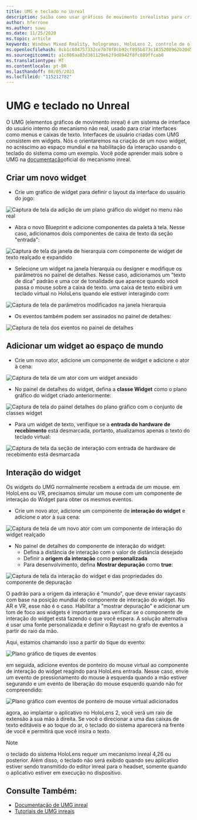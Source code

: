 ```yaml
---
title: UMG e teclado no Unreal
description: Saiba como usar gráficos de movimento inrealistas para criar um sistema de interface do usuário fora dos widgets.
author: hferrone
ms.author: suwu
ms.date: 11/25/2020
ms.topic: article
keywords: Windows Mixed Reality, hologramas, HoloLens 2, controle de olho, entrada de olhar, tela de montagem de cabeça, mecanismo inreal, headset de realidade misturada, headset de realidade misturada do Windows, headset da realidade virtual, widgets, interface do usuário, UMG, gráficos de movimento inreal, mecanismo inreal, UE, UE4
ms.openlocfilehash: 8cb1c804757332ce7b78f0cb92cf895b873c1835208962b20d5bbbfae4684785
ms.sourcegitcommit: a1c086aa83d381129e62f9d8942f0fc889ffcab0
ms.translationtype: MT
ms.contentlocale: pt-BR
ms.lasthandoff: 08/05/2021
ms.locfileid: "115212782"
---
```

# <a name="umg-and-keyboard-in-unreal"></a>UMG e teclado no Unreal

O UMG (elementos gráficos de movimento inreal) é um sistema de interface do usuário interno do mecanismo não real, usado para criar interfaces como menus e caixas de texto. Interfaces de usuário criadas com UMG consistem em widgets. Nós o orientaremos na criação de um novo widget, no acréscimo ao espaço mundial e na habilitação da interação usando o teclado do sistema como um exemplo. Você pode aprender mais sobre o UMG na [documentação](https://docs.unrealengine.com/en-US/Engine/UMG/index.html)oficial do mecanismo inreal. 

## <a name="create-a-new-widget"></a>Criar um novo widget

- Crie um gráfico de widget para definir o layout da interface do usuário do jogo:

![Captura de tela da adição de um plano gráfico do widget no menu não real](images/unreal-umg-img-01.png)

- Abra o novo Blueprint e adicione componentes da paleta à tela.  Nesse caso, adicionamos dois componentes de caixa de texto da seção "entrada":

![Captura de tela da janela de hierarquia com componente de widget de texto realçado e expandido](images/unreal-umg-img-02.png)

- Selecione um widget na janela hierarquia ou designer e modifique os parâmetros no painel de detalhes.  Nesse caso, adicionamos um "texto de dica" padrão e uma cor de tonalidade que aparece quando você passa o mouse sobre a caixa de texto.  uma caixa de texto exibirá um teclado virtual no HoloLens quando ele estiver interagindo com:

![Captura de tela de parâmetros modificados na janela hierarquia](images/unreal-umg-img-03.png)

- Os eventos também podem ser assinados no painel de detalhes:

![Captura de tela dos eventos no painel de detalhes](images/unreal-umg-img-04.png)

## <a name="add-a-widget-to-world-space"></a>Adicionar um widget ao espaço de mundo

- Crie um novo ator, adicione um componente de widget e adicione o ator à cena:

![Captura de tela de um ator com um widget anexado](images/unreal-umg-img-05.png)

- No painel de detalhes do widget, defina a **classe Widget** como o plano gráfico do widget criado anteriormente:

![Captura de tela do painel detalhes do plano gráfico com o conjunto de classes widget](images/unreal-umg-img-06.png)

- Para um widget de texto, verifique se a **entrada do hardware de recebimento** está desmarcada, portanto, atualizamos apenas o texto do teclado virtual:

![Captura de tela da seção de interação com entrada de hardware de recebimento está desmarcada](images/unreal-umg-img-07.png)

## <a name="widget-interaction"></a>Interação do widget

Os widgets do UMG normalmente recebem a entrada de um mouse.  em HoloLens ou VR, precisamos simular um mouse com um componente de interação do Widget para obter os mesmos eventos.

- Crie um novo ator, adicione um componente de **interação do widget** e adicione o ator à sua cena:

![Captura de tela de um novo ator com um componente de interação do widget realçado](images/unreal-umg-img-08.png)

- No painel de detalhes do componente de interação do widget:
    - Defina a distância de interação com o valor de distância desejado
    - Definir a **origem da interação** como **personalizada**
    - Para desenvolvimento, defina **Mostrar depuração** como **true**:

![Captura de tela da interação do widget e das propriedades do componente de depuração](images/unreal-umg-img-09.png)

O padrão para a origem da interação é "mundo", que deve enviar raycasts com base na posição mundial do componente de interação do widget. No AR e VR, esse não é o caso.  Habilitar a "mostrar depuração" e adicionar um tom de foco aos widgets é importante para verificar se o componente de interação do widget está fazendo o que você espera.  A solução alternativa é usar uma fonte personalizada e definir o Raycast no grafo de eventos a partir do raio da mão.  

Aqui, estamos chamando isso a partir do tique do evento:

![Plano gráfico de tiques de eventos](images/unreal-umg-img-10.png)

em seguida, adicione eventos de ponteiro do mouse virtual ao componente de interação do widget reagindo para HoloLens entrada.  Nesse caso, envie um evento de pressionamento do mouse à esquerda quando a mão estiver segurando e um evento de liberação do mouse esquerdo quando não for compreendido:

![Plano gráfico com eventos de ponteiro de mouse virtual adicionados](images/unreal-umg-img-13.png)

agora, ao implantar o aplicativo no HoloLens 2, você verá um raio de extensão à sua mão à direita. Se você o direcionar a uma das caixas de texto editáveis e ao toque do ar, o teclado do sistema aparecerá na frente de você e permitirá que você insira o texto. 
 
> [!NOTE]
> o teclado do sistema HoloLens requer um mecanismo inreal 4,26 ou posterior. Além disso, o teclado não será exibido quando seu aplicativo estiver sendo transmitido do editor inreal para o headset, somente quando o aplicativo estiver em execução no dispositivo.

## <a name="see-also"></a>Consulte Também:
* [Documentação de UMG inreal](https://docs.unrealengine.com/Engine/UMG/index.html)
* [Tutoriais de UMG inreais](https://docs.unrealengine.com/Programming/Tutorials/UMG/index.html)
